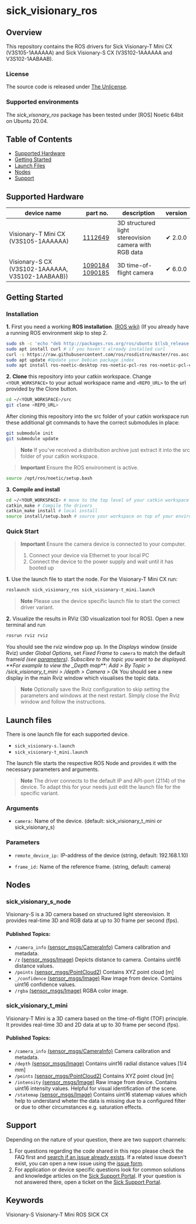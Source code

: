 # sick_visionary_ros

## Overview

This repository contains the ROS drivers for Sick Visionary-T Mini CX (V3S105<area>-1AAAAAA) and Sick Visionary-S CX (V3S102<area>-1AAAAAA and V3S102<area>-1AABAAB).

### License

The source code is released under [The Unlicense](/LICENSE).

### Supported environments

The _sick_visonary_ros_ package has been tested under [ROS] Noetic 64bit on Ubuntu 20.04.

## Table of Contents

- [Supported Hardware](#supported-hardware)
- [Getting Started](#getting-started)
- [Launch Files](#launch-files)
- [Nodes](#nodes)
- [Support](#support)

## Supported Hardware

| **device name**                                              | **part no.**                                                                                                                                                                                                                                                                              | **description**                                       | **version** |
| ------------------------------------------------------------ | ----------------------------------------------------------------------------------------------------------------------------------------------------------------------------------------------------------------------------------------------------------------------------------------- | ----------------------------------------------------- | :---------: |
| Visionary-T Mini CX (V3S105<area>-1AAAAAA)                   | [1112649](https://www.sick.com/de/en/catalog/products/machine-vision-and-identification/machine-vision/visionary-t-mini/v3s105-1aaaaaa/p/p665983)                                                                                                                                         | 3D structured light stereovision camera with RGB data |   ✔ 2.0.0   |
| Visionary-S CX (V3S102<area>-1AAAAAA, V3S102<area>-1AABAAB)) | [1090184](https://www.sick.com/de/en/catalog/products/machine-vision-and-identification/machine-vision/visionary-s/v3s102-1aaaaaa/p/p602149) [1090185](https://www.sick.com/de/en/catalog/products/machine-vision-and-identification/machine-vision/visionary-s/v3s102-1aabaab/p/p651629) | 3D time-of-flight camera                              |   ✔ 6.0.0   |

## Getting Started

### Installation

**1.** First you need a working **ROS installation**. [(ROS wiki)](http://wiki.ros.org/ROS/Installation)
(If you already have a running ROS environment skip to step 2.

```bash
sudo sh -c 'echo "deb http://packages.ros.org/ros/ubuntu $(lsb_release -sc) main" > /etc/apt/sources.list.d/ros-latest.list' # Setup your sources.list
sudo apt install curl # if you haven't already installed curl
curl -s https://raw.githubusercontent.com/ros/rosdistro/master/ros.asc | sudo apt-key add - #Set up your keys
sudo apt update #Update your Debian package index
sudo apt install ros-noetic-desktop ros-noetic-pcl-ros ros-noetic-pcl-conversions # install the packages
```

**2.** **Clone** this repository into your catkin workspace. Change `<YOUR_WORKSPACE>` to your actual workspace name and `<REPO_URL>` to the url provided by the Clone button.

```bash
cd ~/<YOUR_WORKSPACE>/src
git clone <REPO_URL>
```

After cloning this repository into the src folder of your catkin workspace run these additional git commands to have the correct submodules in place:

```bash
git submodule init
git submodule update
```

> **Note**
> If you've received a distribution archive just extract it into the src folder of your catkin workspace.

> **Important**
> Ensure the ROS environment is active.

```bash
source /opt/ros/noetic/setup.bash
```

**3.** **Compile and install**

```bash
cd ~/<YOUR_WORKSPACE> # move to the top level of your catkin workspace
catkin_make # Compile the drivers
catkin_make install # local install
source install/setup.bash # source your workspace on top of your environment
```

### Quick Start

> **Important**
> Ensure the camera device is connected to your computer.
>
> 1. Connect your device via Ethernet to your local PC
> 2. Connect the device to the power supply and wait until it has booted up

**1.** Use the launch file to start the node. For the Visionary-T Mini CX run:

```bash
roslaunch sick_visionary_ros sick_visionary-t_mini.launch
```

> **Note**
> Please use the device specific launch file to start the correct driver variant.

**2.** Visualize the results in RViz (3D visualization tool for ROS).
Open a new terminal and run

```bash
rosrun rviz rviz
```

You should see the rviz window pop up.
In the _Displays_ window (inside Rviz) under _Global Options_, set _Fixed Frame_ to `camera` to match the default frame*id (see [parameters](#parameters)).
Subscibre to the topic you want to be displayed. \*\*For example to view the \_Depth map*\*\*:
_Add > By Topic > /sick_visionary_t_mini > /depth > Camera > Ok_
You should see a new display in the main Rviz window which visualises the topic data.

> **Note**
> Optionally save the Rviz configuration to skip setting the parameters and windows at the next restart. Simply close the Rviz window and follow the instructions.

## Launch files

There is one launch file for each supported device.

- `sick_visionary-s.launch`
- `sick_visionary-t_mini.launch`

The launch file starts the respective ROS Node and provides it with the necessary parameters and arguments.

> **Note**
> The driver connects to the default IP and API-port (2114) of the device. To adapt this for your needs just edit the launch file for the specific variant.

### Arguments

- `camera:`
  Name of the device. (default: sick_visionary_t_mini or sick_visionary_s)

### Parameters

- `remote_device_ip:`
  IP-address of the device (string, default: 192.168.1.10)

- `frame_id:`
  Name of the reference frame. (string, default: camera)

## Nodes

### sick_visionary_s_node

Visionary-S is a 3D camera based on structured light stereovision. It provides real-time 3D and RGB data at up to 30 frame per second (fps).

#### Published Topics:

- `/camera_info` [(sensor_msgs/CameraInfo)](https://docs.ros.org/en/api/sensor_msgs/html/msg/CameraInfo.html) Camera calibration and metadata.
- `/z` [(sensor_msgs/Image)](https://docs.ros.org/en/api/sensor_msgs/html/msg/Image.html) Depicts distance to camera. Contains uint16 distance values.
- `/points` [(sensor_msgs/PointCloud2)](https://docs.ros.org/en/melodic/api/sensor_msgs/html/msg/PointCloud2.html) Contains XYZ point cloud [m]
- `_/confidence` [(sensor_msgs/Image)](https://docs.ros.org/en/api/sensor_msgs/html/msg/Image.html) Raw image from device. Contains uint16 confidence values.
- `/rgba` [(sensor_msgs/Image)](https://docs.ros.org/en/api/sensor_msgs/html/msg/Image.html) RGBA color image.

### sick_visionary_t_mini

Visionary-T Mini is a 3D camera based on the time-of-flight (TOF) principle. It provides real-time 3D and 2D data at up to 30 frame per second (fps).

#### Published Topics:

- `/camera_info` [(sensor_msgs/CameraInfo)](https://docs.ros.org/en/api/sensor_msgs/html/msg/CameraInfo.html) Camera calibration and metadata.
- `/depth` [(sensor_msgs/Image)](https://docs.ros.org/en/api/sensor_msgs/html/msg/Image.html) Contains uint16 radial distance values [1/4 mm]
- `/points` [(sensor_msgs/PointCloud2)](https://docs.ros.org/en/melodic/api/sensor_msgs/html/msg/PointCloud2.html) Contains XYZ point cloud [m]
- `/intensity` [(sensor_msgs/Image)](https://docs.ros.org/en/api/sensor_msgs/html/msg/Image.html) Raw image from device. Contains uint16 intensity values. Helpful for visual identification of the scene.
- `/statemap` [(sensor_msgs/Image)](https://docs.ros.org/en/api/sensor_msgs/html/msg/Image.html) Contains uint16 statemap values which help to understand wheter the data is missing due to a configured filter or due to other circumstances e.g. saturation effects.

## Support

Depending on the nature of your question, there are two support channels:

1. For questions regarding the code shared in this repo please check the FAQ first and [search if an issue already exists](/SICKAG/sick_visionary_cpp_shared/issues). If a related issue doesn't exist, you can open a new issue using the [issue form](.github/issue_form.md).
2. For application or device specific questions look for common solutions and knowledge articles on the [Sick Support Portal](https://support.sick.com/). If your question is not answered there, open a ticket on the [Sick Support Portal](https://support.sick.com/).

## Keywords

Visionary-S
Visionary-T Mini
ROS
SICK
CX
